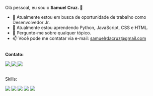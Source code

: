 Olá pessoal, eu sou o <b> Samuel Cruz. </b> 👋

- 🔭 Atualmente estou em busca de oportunidade de trabalho como Desenvolvedor Jr.
- 🌱 Atualmente estou aprendendo Python, JavaScript, CSS e HTML.
- 💬 Pergunte-me sobre qualquer tópico.
- 📫 Você pode me contatar via e-mail: samuelrdacruz@gmail.com

##
<b> Contato: </b>
<div>
  <a href="https://www.instagram.com/samuel.7k/" target="_blank"><img src="https://img.shields.io/badge/Instagram-E4405F?style=for-the-badge&logo=instagram&logoColor=white"target="_blank"> </a>
  <a href="mailto:samuelrdacruz@gmail.com" target="_blank"><img src="https://img.shields.io/badge/Gmail-D14836?style=for-the-badge&logo=gmail&logoColor=white"target="_blank"> </a>
  <a href="https://linkedin.com/in/samuel-alexsander-rocha-da-cruz-a08714127/" target="_blank"><img src="https://img.shields.io/badge/LinkedIn-0077B5?style=for-the-badge&logo=linkedin&logoColor=white"target="_blank"> </a>
 </div>
 
##

Skills:
<div>
 <img src="https://img.shields.io/badge/JavaScript-323330?style=for-the-badge&logo=javascript&logoColor=F7DF1E">
 <img src="https://img.shields.io/badge/CSS-239120?&style=for-the-badge&logo=css3&logoColor=white">
 <img src="https://img.shields.io/badge/HTML5-E34F26?style=for-the-badge&logo=html5&logoColor=white">
 <img src="https://img.shields.io/badge/React-20232A?style=for-the-badge&logo=react&logoColor=61DAFB">
 <img src="https://img.shields.io/badge/Python-14354C?style=for-the-badge&logo=python&logoColor=white">
 
